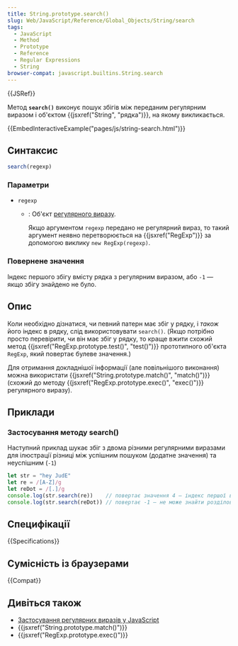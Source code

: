 ```yaml
---
title: String.prototype.search()
slug: Web/JavaScript/Reference/Global_Objects/String/search
tags:
  - JavaScript
  - Method
  - Prototype
  - Reference
  - Regular Expressions
  - String
browser-compat: javascript.builtins.String.search
---
```

{{JSRef}}

Метод **`search()`** виконує пошук збігів між переданим регулярним виразом і об'єктом {{jsxref("String", "рядка")}}, на якому викликається.

{{EmbedInteractiveExample("pages/js/string-search.html")}}

## Синтаксис

```js
search(regexp)
```

### Параметри

- `regexp`

  - : Об'єкт [регулярного виразу](/uk/docs/Web/JavaScript/Guide/Regular_Expressions).

    Якщо аргументом `regexp` передано не регулярний вираз, то такий аргумент неявно перетворюється на {{jsxref("RegExp")}} за допомогою виклику `new RegExp(regexp)`.

### Повернене значення

Індекс першого збігу вмісту рядка з регулярним виразом, або `-1` — якщо збігу знайдено не було.

## Опис

Коли необхідно дізнатися, чи певний патерн має збіг у рядку, і _також_ його індекс в рядку, слід використовувати `search()`. (Якщо потрібно просто перевірити, чи він має збіг у рядку, то краще вжити схожий метод {{jsxref("RegExp.prototype.test()", "test()")}} прототипного об'єкта `RegExp`, який повертає булеве значення.)

Для отримання докладнішої інформації (але повільнішого виконання) можна використати {{jsxref("String.prototype.match()", "match()")}} (схожий до методу {{jsxref("RegExp.prototype.exec()", "exec()")}} регулярного виразу).

## Приклади

### Застосування методу search()

Наступний приклад шукає збіг з двома різними регулярними виразами для ілюстрації різниці між успішним пошуком (додатне значення) та неуспішним (`-1`)

```js
let str = "hey JudE"
let re = /[A-Z]/g
let reDot = /[.]/g
console.log(str.search(re))    // повертає значення 4 — індекс першої великої літери "J"
console.log(str.search(reDot)) // повертає -1 — не може знайти розділовий знак '.'
```

## Специфікації

{{Specifications}}

## Сумісність із браузерами

{{Compat}}

## Дивіться також

- [Застосування регулярних виразів у JavaScript](/uk/docs/Web/JavaScript/Guide/Regular_Expressions)
- {{jsxref("String.prototype.match()")}}
- {{jsxref("RegExp.prototype.exec()")}}
